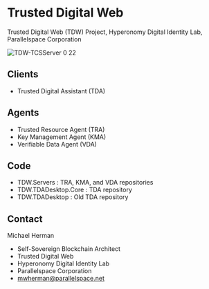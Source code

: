 # Trusted Digital Web
Trusted Digital Web (TDW) Project, Hyperonomy Digital Identity Lab, Parallelspace Corporation

![TDW-TCSServer 0 22](https://user-images.githubusercontent.com/6101736/124794321-1d5a7080-df0c-11eb-9c54-929d1a9a8413.png)

## Clients
- Trusted Digital Assistant (TDA)
## Agents
- Trusted Resource Agent (TRA)
- Key Management Agent (KMA)
- Verifiable Data Agent (VDA)
## Code
- TDW.Servers : TRA, KMA, and VDA repositories 
- TDW.TDADesktop.Core : TDA repository
- TDW.TDADesktop : Old TDA repository
## Contact
Michael Herman
- Self-Sovereign Blockchain Architect
- Trusted Digital Web
- Hyperonomy Digital Identity Lab
- Parallelspace Corporation
- mwherman@parallelspace.net
